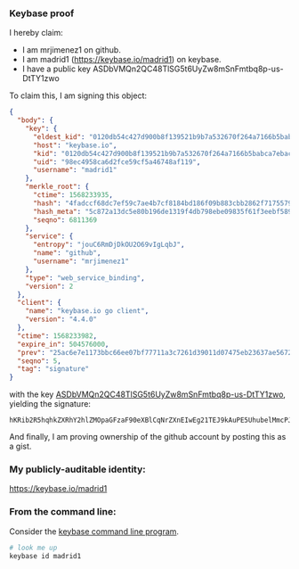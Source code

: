 ### Keybase proof

I hereby claim:

  * I am mrjimenez1 on github.
  * I am madrid1 (https://keybase.io/madrid1) on keybase.
  * I have a public key ASDbVMQn2QC48TlSG5t6UyZw8mSnFmtbq8p-us-DtTY1zwo

To claim this, I am signing this object:

```json
{
  "body": {
    "key": {
      "eldest_kid": "0120db54c427d900b8f139521b9b7a532670f264a7166b5babca7ebacf83b53635cf0a",
      "host": "keybase.io",
      "kid": "0120db54c427d900b8f139521b9b7a532670f264a7166b5babca7ebacf83b53635cf0a",
      "uid": "98ec4958ca6d2fce59cf5a46748af119",
      "username": "madrid1"
    },
    "merkle_root": {
      "ctime": 1568233935,
      "hash": "4fadccf68dc7ef59c7ae4b7cf8184bd186f09b883cbb2862f7175579c41cb9630932e4522a054c947e6a43d60360d15a5afaf44e7eb0caa146bdae5a4d77dd4c",
      "hash_meta": "5c872a13dc5e80b196de1319f4db798ebe09835f61f3eebf5890d9ccfa644f41",
      "seqno": 6811369
    },
    "service": {
      "entropy": "jouC6RmDjDkOU2O69vIgLqbJ",
      "name": "github",
      "username": "mrjimenez1"
    },
    "type": "web_service_binding",
    "version": 2
  },
  "client": {
    "name": "keybase.io go client",
    "version": "4.4.0"
  },
  "ctime": 1568233982,
  "expire_in": 504576000,
  "prev": "25ac6e7e1173bbc66ee07bf77711a3c7261d39011d07475eb23637ae5672d492",
  "seqno": 5,
  "tag": "signature"
}
```

with the key [ASDbVMQn2QC48TlSG5t6UyZw8mSnFmtbq8p-us-DtTY1zwo](https://keybase.io/madrid1), yielding the signature:

```
hKRib2R5hqhkZXRhY2hlZMOpaGFzaF90eXBlCqNrZXnEIwEg21TEJ9kAuPE5UhubelMmcPJkpxZrW6vKfrrPg7U2Nc8Kp3BheWxvYWTESpcCBcQgJaxufhFzu8Zu4Hv3dxGjxyYdOQEdB0desjY3rlZy1JLEILddTjJKldbgG+0MTJMGHkrqEqIO3/oD2Cj7InZTkzEXAgHCo3NpZ8RA3IM6pQrl7/IAmEtb3WPxdJLaaR1TJSorzKtsFG1oNZSsINiilZ1dH+gohlGAIH9RLT2QtwELEEOA8ZqGmKbEDahzaWdfdHlwZSCkaGFzaIKkdHlwZQildmFsdWXEIKJxjZRNm/ljsXifh8dHsubmozGQy/T4B3KzZMm+dL8wo3RhZ80CAqd2ZXJzaW9uAQ==

```

And finally, I am proving ownership of the github account by posting this as a gist.

### My publicly-auditable identity:

https://keybase.io/madrid1

### From the command line:

Consider the [keybase command line program](https://keybase.io/download).

```bash
# look me up
keybase id madrid1
```
